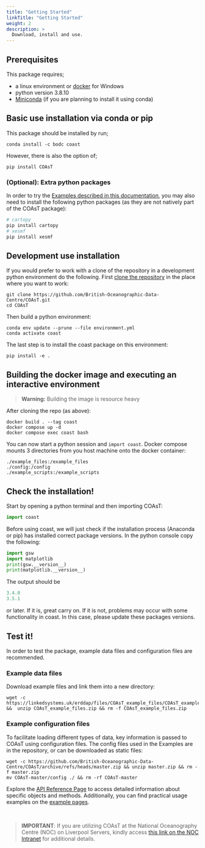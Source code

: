 ```yaml
---
title: "Getting Started"
linkTitle: "Getting Started"
weight: 2
description: >
  Download, install and use.
---
```


## Prerequisites

This package requires;
- a linux environment or [docker](https://docs.docker.com/desktop/install/windows-install/) for Windows
- python version 3.8.10
- [Miniconda](https://docs.conda.io/en/latest/miniconda.html#linux-installers) (if you are planning to install it using conda)

## Basic use installation via conda or pip

This package should be installed by run;
```shell
conda install -c bodc coast
```
However, there is also the option of;
```shell
pip install COAsT
```

### (Optional): Extra python packages
In order to try the [Examples described in this documentation](https://british-oceanographic-data-centre.github.io/COAsT/docs/examples/), you may also need to install the following python packages (as they are not natively part of the COAsT package):

```bash
# cartopy
pip install cartopy
# xesmf
pip install xesmf
```


## Development use installation

If you would prefer to work with a clone of the repository in a development
python environment do the following. First [clone the repository](https://docs.github.com/en/repositories/creating-and-managing-repositories/cloning-a-repository) in the place
where you want to work:
```
git clone https://github.com/British-Oceanographic-Data-Centre/COAsT.git
cd COAsT
```
Then build a python environment:

```
conda env update --prune --file environment.yml 
conda activate coast
```

The last step is to install the coast package on this environment:

```
pip install -e .
```


## Building the docker image and executing an interactive environment

> **Warning:**
> Building the image is resource heavy

After cloning the repo (as above):

```shell
docker build . --tag coast
docker compose up -d
docker compose exec coast bash
```
You can now start a python session and `import coast`. Docker compose mounts 3
directories from you host machine onto the docker container:  

    ./example_files:/example_files   
    ./config:/config  
    ./example_scripts:/example_scripts  

## Check the installation!

Start by opening a python terminal and then importing COAsT:
```python
import coast
```
Before using coast, we will just check if the installation process (Anaconda or pip) has installed correct package versions. In the python console copy the following:
```python
import gsw
import matplotlib
print(gsw.__version__)
print(matplotlib.__version__)
```
The output should be
```python
3.4.0
3.5.1
```
or later. If it is, great carry on. If it is not, problems may occur with some functionality in coast. In this case, please update these packages versions.


## Test it!

In order to test the package, example data files and configuration files are recommended.

### Example data files

Download example files and link them into a new directory:

```shell
wget -c https://linkedsystems.uk/erddap/files/COAsT_example_files/COAsT_example_files.zip &&  unzip COAsT_example_files.zip && rm -f COAsT_example_files.zip
```

### Example configuration files

To facilitate loading different types of data, key information is passed to COAsT using configuration files. The config files used in the Examples are in the repository, or can be downloaded as static files:

```shell
wget -c https://github.com/British-Oceanographic-Data-Centre/COAsT/archive/refs/heads/master.zip && unzip master.zip && rm -f master.zip
mv COAsT-master/config ./ && rm -rf COAsT-master
```

Explore the [API Reference Page](https://british-oceanographic-data-centre.github.io/COAsT/docs/references/) to access detailed information about specific objects and methods. Additionally, you can find practical usage examples on the [example pages](https://british-oceanographic-data-centre.github.io/COAsT/docs/examples/).

<br>

> **IMPORTANT**:
> If you are utilizing COAsT at the National Oceanography Centre (NOC) on Liverpool Servers, kindly access [this link on the NOC Intranet](https://nocacuk.sharepoint.com/sites/DigitalOcean/SitePages/COAsT-Installation-on-Liverpool-Servers.aspx) for additional details.

<br>